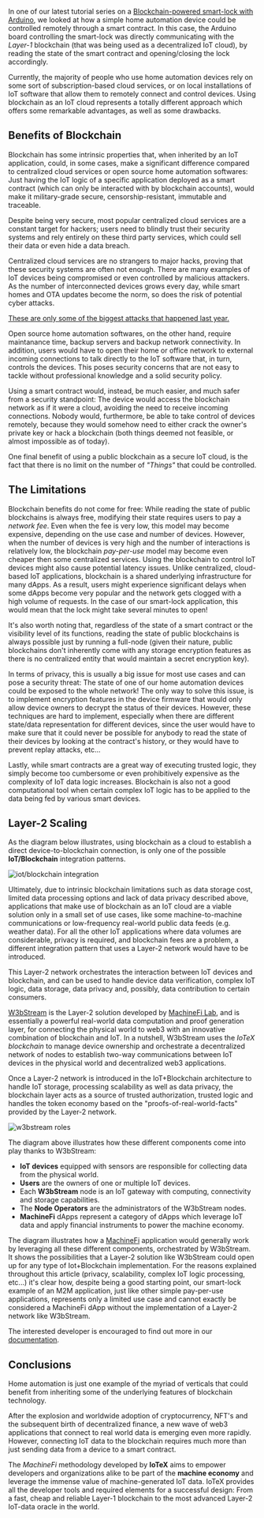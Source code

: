 In one of our latest tutorial series on a [Blockchain-powered smart-lock with Arduino](https://developers.iotex.io/posts/Blockchain-Powered-Smart-Lock), we looked at how a simple home automation device could be controlled remotely through a smart contract. In this case, the Arduino board controlling the smart-lock was directly communicating with the *Layer-1* blockchain (that was being used as a decentralized IoT cloud), by reading the state of the smart contract and opening/closing the lock accordingly.

Currently, the majority of people who use home automation devices rely on some sort of subscription-based cloud services, or on local installations of IoT software that allow them to remotely connect and control devices. Using blockchain as an IoT cloud represents a totally different approach which offers some remarkable advantages, as well as some drawbacks.

## Benefits of Blockchain

Blockchain has some intrinsic properties that, when inherited by an IoT application, could, in some cases, make a significant difference compared to centralized cloud services or open source home automation softwares: Just having the IoT logic of a specific application deployed as a smart contract (which can only be interacted with by blockchain accounts), would make it military-grade secure, censorship-resistant, immutable and traceable.

Despite being very secure, most popular centralized cloud services are a constant target for hackers; users need to blindly trust their security systems and rely entirely on these third party services, which could sell their data or even hide a data breach.

Centralized cloud services are no strangers to major hacks, proving that these security systems are often not enough. There are many examples of IoT devices being compromised or even controlled by malicious attackers. As the number of interconnected devices grows every day, while smart homes and OTA updates become the norm, so does the risk of potential cyber attacks. 

[These are only some of the biggest attacks that happened last year.](https://firedome.io/blog/top-cyber-attacks-on-iot-devices-in-2021/) 

Open source home automation softwares, on the other hand, require maintanance time, backup servers and backup network connectivity. In addition, users would have to open their home or office network to external incoming connections to talk directly to the IoT software that, in turn, controls the devices. This poses security concerns that are not easy to tackle without professional knowledge and a solid security policy. 

Using a smart contract would, instead, be much easier, and much safer from a security standpoint: The device would access the blockchain network as if it were a cloud, avoiding the need to receive incoming connections. Nobody would, furthermore, be able to take control of devices remotely, because they would somehow need to either crack the owner's private key or hack a blockchain (both things deemed not feasible, or almost impossible as of today).

One final benefit of using a public blockchain as a secure IoT cloud, is the fact that there is no limit on the number of *"Things"* that could be controlled.


## The Limitations

Blockchain benefits do not come for free: While reading the state of public blockchains is always free, modifying their state requires users to pay a *network fee*. Even when the fee is very low, this model may become expensive, depending on the use case and number of devices. However, when the number of devices is very high and the number of interactions is relatively low, the blockchain *pay-per-use* model may become even cheaper then some centralized services. Using the blockchain to control IoT devices might also cause potential latency issues. Unlike centralized, cloud-based IoT applications, blockchain is a shared underlying infrastructure for many dApps. As a result, users might experience significant delays when some dApps become very popular and the network gets clogged with a high volume of requests. In the case of our smart-lock application, this would mean that the lock might take several minutes to open!

It's also worth noting that, regardless of the state of a smart contract or the visibility level of its functions, reading the state of public blockchains is always possible just by running a full-node (given their nature, public blockchains don't inherently come with any storage encryption features as there is no centralized entity that would maintain a secret encryption key).

In terms of privacy, this is usually a big issue for most use cases and can pose a security threat: The state of one of our home automation devices could be exposed to the whole network! The only way to solve this issue, is to implement encryption features in the device firmware that would only allow device owners to decrypt the status of their devices. However, these techniques are hard to implement, especially when there are different state/data representation for different devices, since the user would have to make sure that it could never be possible for anybody to read the state of their devices by looking at the contract's history, or they would have to prevent replay attacks, etc...

Lastly, while smart contracts are a great way of executing trusted logic, they simply become too cumbersome or even prohibitively expensive as the complexity of IoT data logic increases. Blockchain is also not a good computational tool when certain complex IoT logic has to be applied to the data being fed by various smart devices.

## Layer-2 Scaling

As the diagram below illustrates, using blockchain as a cloud to establish a direct device-to-blockchain connection, is only one of the possible **IoT/Blockchain** integration patterns. 

![iot/blockchain integration](https://user-images.githubusercontent.com/77351244/187288280-a218a09c-2dab-4cb8-99c8-22f4c0da7c07.jpeg)

Ultimately, due to intrinsic blockchain limitations such as data storage cost, limited data processing options and lack of data privacy described above, applications that make use of blockchain as an IoT cloud are a viable solution only in a small set of use cases, like some machine-to-machine communications or low-frequency real-world public data feeds (e.g. weather data). For all the other IoT applications where data volumes are considerable, privacy is required, and blockchain fees are a problem, a different integration pattern that uses a Layer-2 network would have to be introduced. 

This Layer-2 network orchestrates the interaction between IoT devices and blockchain, and can be used to handle device data verification, complex IoT logic, data storage, data privacy and, possibly, data contribution to certain consumers. 

[W3bStream](https://docs.iotex.io/machinefi/w3bstream-network) is the Layer-2 solution developed by [MachineFi Lab](https://machinefi.com/), and is essentially a powerful real-world data computation and proof generation layer, for connecting the physical world to web3 with an innovative combination of blockchain and IoT. In a nutshell, W3bStream uses the *IoTeX blockchain* to manage device ownership and orchestrate a decentralized network of nodes to establish two-way communications between IoT devices in the physical world and decentralized web3 applications. 


Once a Layer-2 network is introduced in the IoT+Blockchain architecture to handle IoT storage, processing scalability as well as data privacy, the blockchain layer acts as a source of trusted authorization, trusted logic and handles the token economy based on the "proofs-of-real-world-facts" provided by the Layer-2 network.

![w3bstream roles](https://user-images.githubusercontent.com/77351244/187995484-b00b7bc6-7cd7-4714-9271-a17d18617879.png)

The diagram above illustrates how these different components come into play thanks to W3bStream:

-  **IoT devices** equipped with sensors are responsible for collecting data from the physical world.
-  **Users** are the owners of one or multiple IoT devices.
-  Each **W3bStream** node is an IoT gateway with computing, connectivity and storage capabilities.
-  The **Node Operators** are the administrators of the W3bStream nodes.  
-  **MachineFi** dApps represent a category of dApps which leverage IoT data and apply financial instruments to power the machine economy.

The diagram illustrates how a [MachineFi](https://machinefi.com/) application would generally work by leveraging all these different components, orchestrated by W3bStream. It shows the possibilities that a Layer-2 solution like W3bStream could open up for any type of Iot+Blockchain implementation. For the reasons explained throughout this article (privacy, scalability, complex IoT logic processing, etc...) it's clear how, despite being a good starting point, our smart-lock example of an M2M application, just like other simple pay-per-use applications, represents only a limited use case and cannot exactly be considered a MachineFi dApp without the implementation of a Layer-2 network like W3bStream. 

The interested developer is encouraged to find out more in our [documentation](https://docs.iotex.io/machinefi/w3bstream-network). 

## Conclusions

Home automation is just one example of the myriad of verticals that could benefit from inheriting some of the underlying features of blockchain technology. 

After the explosion and worldwide adoption of cryptocurrency, NFT's  and the subsequent birth of decentralized finance, a new wave of web3 applications that connect to real world data is emerging even more rapidly. However, connecting IoT data to the blockchain requires much more than just sending data from a device to a smart contract. 

The *MachineFi* methodology developed by **IoTeX** aims to empower developers and organizations alike to be part of the **machine economy** and leverage the immense value of machine-generated IoT data. IoTeX provides all the developer tools and required elements for a successful design: From a fast, cheap and reliable Layer-1 blockchain to the most advanced Layer-2 IoT-data oracle in the world. 
